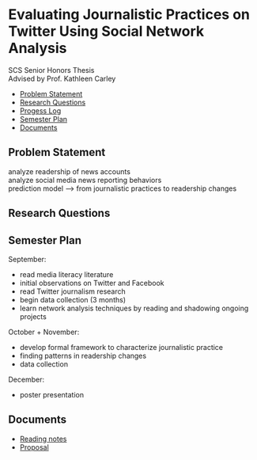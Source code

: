 # Evaluating Journalistic Practices on Twitter Using Social Network Analysis
SCS Senior Honors Thesis  
Advised by Prof. Kathleen Carley

- [Problem Statement](#problem_statement)
- [Research Questions](#research_questions)
- [Progess Log](/ProgressLog.md)
- [Semester Plan](#semester-plan)
- [Documents](#documents)

## Problem Statement
analyze readership of news accounts  
analyze social media news reporting behaviors  
prediction model --> from journalistic practices to readership changes  

## Research Questions



## Semester Plan
September:
- read media literacy literature
- initial observations on Twitter and Facebook
- read Twitter journalism research
- begin data collection (3 months)
- learn network analysis techniques by reading and shadowing ongoing projects

October + November:
- develop formal framework to characterize journalistic practice
- finding patterns in readership changes  
- data collection

December:
- poster presentation

## Documents
- [Reading notes](/Literature)
- [Proposal](/Joyce%20Wang%20thesis%20proposal.pdf)
